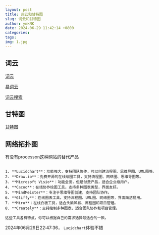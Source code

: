 ```yaml
---
layout: post
title: 词云和甘特图
slug: 词云和甘特图
author: ymkNK
date: 2024-06-29 11:42:14 +0800
categories: 
tags: 
img: 1.jpg
---
```



## 词云

[词云](https://design.weiciyun.com/edit/c4e04ae620a9fc4d2fb2708b0c6a4aa9)


[易词云](https://www.yciyun.com/)

[词云搜索](chrome://history/?q=%E8%AF%8D)


## 甘特图

[甘特图](chrome://history/?q=%E7%94%98%E7%89%B9)



## 网络拓扑图

有没有processon这种网站的替代产品

```有很多网站可以作为ProcessOn的替代品，用于在线创建和分享流程图、思维导图等。以下是一些常见的替代产品：

1. **Lucidchart**：功能强大，支持团队协作，可以创建流程图、思维导图、UML图等。
2. **Draw.io**：免费开源的在线绘图工具，支持流程图、网络图、思维导图等。
3. **Microsoft Visio**：功能全面，但是付费产品，适合企业级用户。
4. **Cacoo**：在线协作绘图工具，支持多种图表类型，界面友好。
5. **MindMeister**：专注于思维导图创建，支持团队协作。
6. **Gliffy**：在线图表工具，支持流程图、UML图、网络图等，界面简洁易用。
7. **Miro**：在线白板工具，适合头脑风暴、流程图和项目管理。
8. **Creately**：支持绘制多种图表，适合团队协作和项目管理。

这些工具各有特点，你可以根据自己的需求选择最适合的一款。
```

2024年06月29日22:47:36， `Lucidchart`体验不错
